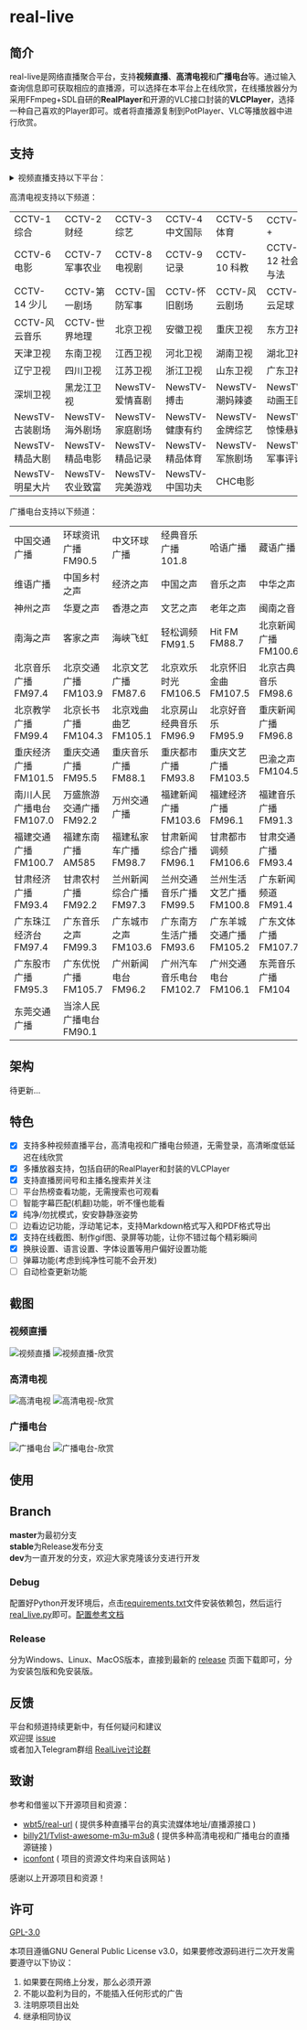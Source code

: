 # real-live

## 简介
real-live是网络直播聚合平台，支持**视频直播**、**高清电视**和**广播电台**等。通过输入查询信息即可获取相应的直播源，可以选择在本平台上在线欣赏，在线播放器分为采用FFmpeg+SDL自研的**RealPlayer**和开源的VLC接口封装的**VLCPlayer**，选择一种自己喜欢的Player即可。或者将直播源复制到PotPlayer、VLC等播放器中进行欣赏。

## 支持
<details>
<summary>视频直播支持以下平台：</summary>

|  | | | | | | |
| --- | --- | --- | --- | --- | --- | --- |
| 斗鱼直播 | 虎牙直播 | 哔哩哔哩直播 | 企鹅电竞 | 战旗直播 | 龙珠直播 | 抖音直播 | 
| YY直播 | 一直播 | 快手直播 | 酷狗直播 | 西瓜直播 | 映客直播 | 网易CC直播 | 火猫直播 | 
| 花椒直播 | 触手直播 | NOW直播 | 爱奇艺直播 | PPS奇秀直播 | 六间房 | 17直播 | 
| 来疯直播 | 优酷轮播台 | 网易LOOK直播 | 千帆直播 |  

</details>

高清电视支持以下频道：

|  | | | | | | |
| --- | --- | --- | --- | --- | --- | --- |
| CCTV-1 综合 | CCTV-2 财经 | CCTV-3 综艺 | CCTV-4 中文国际 | CCTV-5 体育 | CCTV-5 + | 
| CCTV-6 电影 | CCTV-7 军事农业 | CCTV-8 电视剧 | CCTV-9 记录 | CCTV-10 科教 | CCTV-12 社会与法 | 
| CCTV-14 少儿 | CCTV-第一剧场 | CCTV-国防军事 | CCTV-怀旧剧场 | CCTV-风云剧场 | CCTV-风云足球 | 
| CCTV-风云音乐 | CCTV-世界地理 | 北京卫视 | 安徽卫视 | 重庆卫视 | 东方卫视 | 
| 天津卫视 | 东南卫视 | 江西卫视 | 河北卫视 | 湖南卫视 | 湖北卫视 | 
| 辽宁卫视 | 四川卫视 | 江苏卫视 | 浙江卫视 | 山东卫视 | 广东卫视 | 
| 深圳卫视 | 黑龙江卫视 | NewsTV-爱情喜剧 | NewsTV-搏击 | NewsTV-潮妈辣婆 | NewsTV-动画王国 | 
| NewsTV-古装剧场 | NewsTV-海外剧场 | NewsTV-家庭剧场 | NewsTV-健康有约 | NewsTV-金牌综艺 | NewsTV-惊悚悬疑 | 
| NewsTV-精品大剧 | NewsTV-精品电影 | NewsTV-精品记录 | NewsTV-精品体育 | NewsTV-军旅剧场 | NewsTV-军事评论 | 
| NewsTV-明星大片 | NewsTV-农业致富 | NewsTV-完美游戏 | NewsTV-中国功夫 | CHC电影 |

广播电台支持以下频道：

|  | | | | | | |
| --- | --- | --- | --- | --- | --- | --- |
| 中国交通广播 | 环球资讯广播 FM90.5 | 中文环球广播 | 经典音乐广播 101.8 | 哈语广播 | 藏语广播 | 
| 维语广播 | 中国乡村之声 | 经济之声 | 中国之声 | 音乐之声 | 中华之声 | 
| 神州之声 | 华夏之声 | 香港之声 | 文艺之声 | 老年之声 | 闽南之音 | 
| 南海之声 | 客家之声 | 海峡飞虹 | 轻松调频 FM91.5 | Hit FM FM88.7 | 北京新闻广播 FM100.6 | 
| 北京音乐广播 FM97.4 | 北京交通广播 FM103.9 | 北京文艺广播 FM87.6 | 北京欢乐时光 FM106.5 | 北京怀旧金曲 FM107.5 | 北京古典音乐 FM98.6 | 
| 北京教学广播 FM99.4 | 北京长书广播 FM104.3 | 北京戏曲曲艺 FM105.1 | 北京房山经典音乐 FM96.9 | 北京好音乐 FM95.9 | 重庆新闻广播 FM96.8 | 
| 重庆经济广播 FM101.5 | 重庆交通广播 FM95.5 | 重庆音乐广播 FM88.1 | 重庆都市广播 FM93.8 | 重庆文艺广播 FM103.5 | 巴渝之声 FM104.5 | 
| 南川人民广播电台 FM107.0 | 万盛旅游交通广播 FM92.2 | 万州交通广播 | 福建新闻广播 FM103.6 | 福建经济广播 FM96.1 | 福建音乐广播 FM91.3 | 
| 福建交通广播 FM100.7 | 福建东南广播 AM585 | 福建私家车广播 FM98.7 | 甘肃新闻综合广播 FM96.1 | 甘肃都市调频 FM106.6 | 甘肃交通广播 FM93.4 | 
| 甘肃经济广播 FM93.4 | 甘肃农村广播 FM92.2 | 兰州新闻综合广播 FM97.3 | 兰州交通音乐广播 FM99.5 | 兰州生活文艺广播 FM100.8 | 广东新闻频道 FM91.4 | 
| 广东珠江经济台 FM97.4 | 广东音乐之声 FM99.3 | 广东城市之声 FM103.6 | 广东南方生活广播 FM93.6 | 广东羊城交通广播 FM105.2 | 广东文体广播 FM107.7 | 
| 广东股市广播 FM95.3 | 广东优悦广播 FM105.7 | 广州新闻电台 FM96.2 | 广州汽车音乐电台 FM102.7 | 广州交通电台 FM106.1 | 东莞音乐广播 FM104 | 
| 东莞交通广播 | 当涂人民广播电台 FM90.1 |

## 架构
待更新...

## 特色
* [x] 支持多种视频直播平台，高清电视和广播电台频道，无需登录，高清晰度低延迟在线欣赏
* [x] 多播放器支持，包括自研的RealPlayer和封装的VLCPlayer
* [x] 支持直播房间号和主播名搜索并关注
* [ ] 平台热榜查看功能，无需搜索也可观看
* [ ] 智能字幕匹配(机翻)功能，听不懂也能看
* [x] 纯净/勿扰模式，安安静静涨姿势
* [ ] 边看边记功能，浮动笔记本，支持Markdown格式写入和PDF格式导出
* [x] 支持在线截图、制作gif图、录屏等功能，让你不错过每个精彩瞬间
* [x] 换肤设置、语言设置、字体设置等用户偏好设置功能
* [ ] 弹幕功能(考虑到纯净性可能不会开发)
* [ ] 自动检查更新功能

## 截图
### 视频直播
![视频直播](./docs/img/直播搜索.png)
![视频直播-欣赏](./docs/img/直播搜索-欣赏.png)

### 高清电视
![高清电视](./docs/img/高清电视.png)
![高清电视-欣赏](./docs/img/高清电视-欣赏.png)

### 广播电台
![广播电台](./docs/img/广播电台.png)
![广播电台-欣赏](./docs/img/广播电台-欣赏.png)

## 使用
## Branch
**master**为最初分支<br/>
**stable**为Release发布分支<br/>
**dev**为一直开发的分支，欢迎大家克隆该分支进行开发<br/>

### Debug
配置好Python开发环境后，点击[requirements.txt](./requirements.txt)文件安装依赖包，然后运行[real_live.py](./real_live.py)即可。[配置参考文档](./docs/cmd.md)

### Release
分为Windows、Linux、MacOS版本，直接到最新的 [release](https://github.com/parzulpan/real-live/releases) 页面下载即可，分为安装包版和免安装版。

## 反馈
平台和频道持续更新中，有任何疑问和建议<br/>
欢迎提 [issue](https://github.com/parzulpan/real-live/issues) <br>
或者加入Telegram群组 [RealLive讨论群](https://t.me/GitHubRealLive)

## 致谢
参考和借鉴以下开源项目和资源：
* [wbt5/real-url](https://github.com/wbt5/real-url)  ( 提供多种直播平台的真实流媒体地址/直播源接口 )
* [billy21/Tvlist-awesome-m3u-m3u8](https://github.com/billy21/Tvlist-awesome-m3u-m3u8)  ( 提供多种高清电视和广播电台的直播源链接 )
* [iconfont](https://www.iconfont.cn) ( 项目的资源文件均来自该网站 )

感谢以上开源项目和资源！

## 许可
[GPL-3.0](./LICENSE)

本项目遵循GNU General Public License v3.0，如果要修改源码进行二次开发需要遵守以下协议：
1. 如果要在网络上分发，那么必须开源
2. 不能以盈利为目的，不能插入任何形式的广告
3. 注明原项目出处
4. 继承相同协议
